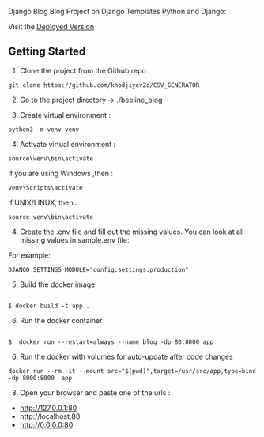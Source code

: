 Django Blog
Blog Project on Django Templates
Python and Django:


Visit the [Deployed Version](http://13.114.193.241/) 

## Getting Started

1. Clone the project from the Github repo :

````
git clone https://github.com/khodjiyev2o/CSV_GENERATOR
````

2. Go to the project directory -> ./beeline_blog

3. Create virtual environment :

````
python3 -m venv venv
````

4. Activate virtual environment  : 

````
source\venv\bin\activate
````

if you are using Windows ,then :

````
venv\Scripts\activate
````
if UNIX/LINUX, then :
````
source venv\bin\activate
````
4. Create the .env file and fill out the missing values. You can look at all missing values in sample.env file:

For example: 
````
DJANGO_SETTINGS_MODULE="config.settings.production"
````
5. Build  the docker image

````

$ docker build -t app .

````
6. Run the docker container

````

$  docker run --restart=always --name blog -dp 80:8000 app 

````
6. Run the docker with volumes for auto-update after code changes
```
docker run --rm -it --mount src="$(pwd)",target=/usr/src/app,type=bind -dp 8000:8000  app

```

8. Open your browser and paste one of the urls :

* http://127.0.0.1:80
* http://localhost:80
* http://0.0.0.0:80
